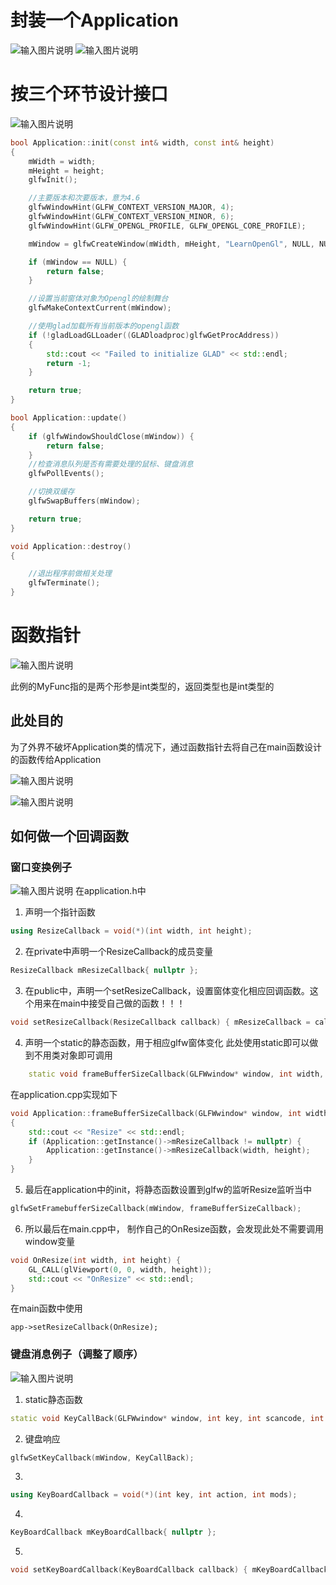 # 封装一个Application
![输入图片说明](/imgs/2024-10-13/VIxcnh6mId4MhoGT.png)
![输入图片说明](/imgs/2024-10-13/sVDUnB9Ry98gBWSi.png)

# 按三个环节设计接口
![输入图片说明](/imgs/2024-10-13/S2w0kZL0slRjxDTp.png)

```cpp
bool Application::init(const int& width, const int& height)
{
	mWidth = width;
	mHeight = height;
	glfwInit();

	//主要版本和次要版本，意为4.6
	glfwWindowHint(GLFW_CONTEXT_VERSION_MAJOR, 4);
	glfwWindowHint(GLFW_CONTEXT_VERSION_MINOR, 6);
	glfwWindowHint(GLFW_OPENGL_PROFILE, GLFW_OPENGL_CORE_PROFILE);

	mWindow = glfwCreateWindow(mWidth, mHeight, "LearnOpenGl", NULL, NULL);

	if (mWindow == NULL) {
		return false;
	}

	//设置当前窗体对象为Opengl的绘制舞台
	glfwMakeContextCurrent(mWindow);

	//使用glad加载所有当前版本的opengl函数
	if (!gladLoadGLLoader((GLADloadproc)glfwGetProcAddress))
	{
		std::cout << "Failed to initialize GLAD" << std::endl;
		return -1;
	}

	return true;
}

bool Application::update()
{
	if (glfwWindowShouldClose(mWindow)) {
		return false;
	}
	//检查消息队列是否有需要处理的鼠标、键盘消息
	glfwPollEvents();

	//切换双缓存
	glfwSwapBuffers(mWindow);

	return true;
}

void Application::destroy()
{

	//退出程序前做相关处理
	glfwTerminate();
}
```
# 函数指针
![输入图片说明](/imgs/2024-10-13/CNaydYLtOfCeBkqe.png)

此例的MyFunc指的是两个形参是int类型的，返回类型也是int类型的
## 此处目的
为了外界不破坏Application类的情况下，通过函数指针去将自己在main函数设计的函数传给Application

![输入图片说明](/imgs/2024-10-13/G7ETkU4hUHeio9aM.png)

![输入图片说明](/imgs/2024-10-13/VIUxM347q0kIqYQN.png)

## 如何做一个回调函数
### 窗口变换例子
![输入图片说明](/imgs/2024-10-13/ntHIG4xCIvTcI34R.png)
在application.h中
1. 声明一个指针函数
```cpp
using ResizeCallback = void(*)(int width, int height);
```
2. 在private中声明一个ResizeCallback的成员变量
```cpp
ResizeCallback mResizeCallback{ nullptr };
```
3. 在public中，声明一个setResizeCallback，设置窗体变化相应回调函数。这个用来在main中接受自己做的函数！！！
```cpp
void setResizeCallback(ResizeCallback callback) { mResizeCallback = callback; }
```
4. 声明一个static的静态函数，用于相应glfw窗体变化
此处使用static即可以做到不用类对象即可调用

```cpp
	static void frameBufferSizeCallback(GLFWwindow* window, int width, int height);
```
在application.cpp实现如下
```cpp
void Application::frameBufferSizeCallback(GLFWwindow* window, int width, int height)
{
	std::cout << "Resize" << std::endl;
	if (Application::getInstance()->mResizeCallback != nullptr) {
		Application::getInstance()->mResizeCallback(width, height);
	}
}
```
5. 最后在application中的init，将静态函数设置到glfw的监听Resize监听当中
```cpp
glfwSetFramebufferSizeCallback(mWindow, frameBufferSizeCallback);
```
6. 所以最后在main.cpp中，
制作自己的OnResize函数，会发现此处不需要调用window变量
```cpp
void OnResize(int width, int height) {
    GL_CALL(glViewport(0, 0, width, height));
    std::cout << "OnResize" << std::endl;
}
```
在main函数中使用
```c[[
app->setResizeCallback(OnResize);
```
### 键盘消息例子（调整了顺序）

![输入图片说明](/imgs/2024-10-13/XWUMXkHwgsSR9YPc.png)

1. static静态函数
```cpp
static void KeyCallBack(GLFWwindow* window, int key, int scancode, int action, int mods);
```
2. 键盘响应
```cpp
glfwSetKeyCallback(mWindow, KeyCallBack); 
```
3.
```cpp
using KeyBoardCallback = void(*)(int key, int action, int mods);
```
4. 
```cpp
KeyBoardCallback mKeyBoardCallback{ nullptr };
```
5.
```cpp
void setKeyBoardCallback(KeyBoardCallback callback) { mKeyBoardCallback = callback; }
```
<!--stackedit_data:
eyJoaXN0b3J5IjpbMzYyNDkxNDgyLC0xODY1NzcxOTYwLC0zOD
Q2MzM5OCwtMzAxMDA1ODYsMzg2NzEwOTBdfQ==
-->
